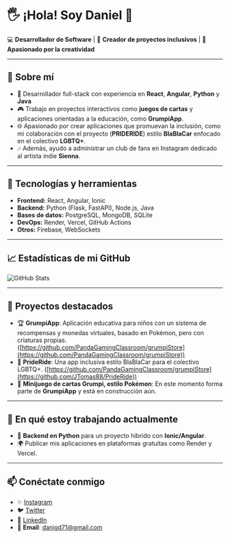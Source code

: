 # 🖐️ ¡Hola! Soy **Daniel** 👋  
💻 **Desarrollador de Software** | 🌈 **Creador de proyectos inclusivos** | 🎨 **Apasionado por la creatividad**

---

## 📜 Sobre mí
- 🚀 Desarrollador full-stack con experiencia en **React**, **Angular**, **Python** y **Java** 
- 🎮 Trabajo en proyectos interactivos como **juegos de cartas** y aplicaciones orientadas a la educación, como **GrumpiApp**.  
- 🌐 Apasionado por crear aplicaciones que promuevan la inclusión, como mi colaboración con el proyecto (**PRIDERIDE**) estilo **BlaBlaCar** enfocado en el colectivo **LGBTQ+**.  
- 🎶 Además, ayudo a administrar un club de fans en Instagram dedicado al artista indie **Sienna**.  

---

## 🔧 Tecnologías y herramientas
- **Frontend:** React, Angular, Ionic  
- **Backend:** Python (Flask, FastAPI), Node.js, Java  
- **Bases de datos:** PostgreSQL, MongoDB, SQLite  
- **DevOps:** Render, Vercel, GitHub Actions  
- **Otros:** Firebase, WebSockets  

---

## 📈 Estadísticas de mi GitHub
<!-- Puedes usar servicios como https://github.com/anuraghazra/github-readme-stats para personalizar -->
![GitHub Stats](https://github-readme-stats.vercel.app/api?username=Daniel160490&show_icons=true&theme=radical)

---

## 🚧 Proyectos destacados
- 🏆 **GrumpiApp**: Aplicación educativa para niños con un sistema de recompensas y monedas virtuales, basado en Pokémon, pero con criaturas propias.
      ([https://github.com/PandaGamingClassroom/grumpiStore](https://github.com/PandaGamingClassroom/grumpiStore)) 
- 🚗 **PrideRide**: Una app inclusiva estilo BlaBlaCar para el colectivo LGBTQ+.
      ([https://github.com/PandaGamingClassroom/grumpiStore](https://github.com/JTomas88/PrideRide)) 
- 🎲 **Minijuego de cartas Grumpi, estilo Pokémon**: En este momento forma parte de **GrumpiApp** y está en construcción aún.  

---

## 🌟 En qué estoy trabajando actualmente
- 🤖 **Backend en Python** para un proyecto híbrido con **Ionic/Angular**.  
- 🌍 Publicar mis aplicaciones en plataformas gratuitas como Render y Vercel.  

---

## 📫 Conéctate conmigo
- ✨ [Instagram]([https://instagram.com/tuclubdefans](https://www.instagram.com/dani90gd/))  
- 🐦 [Twitter]([https://twitter.com/tuusuario](https://x.com/Dani9oGD))  
- 💼 [LinkedIn](https://www.linkedin.com/in/daniel-garc%C3%ADa-d%C3%ADaz-0a970862/)  
- 📧 **Email**: danigd71@gmail.com  
